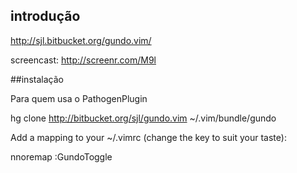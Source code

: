 ## introdução 

http://sjl.bitbucket.org/gundo.vim/

screencast: http://screenr.com/M9l

##instalação

Para quem usa o PathogenPlugin

hg clone http://bitbucket.org/sjl/gundo.vim ~/.vim/bundle/gundo

Add a mapping to your ~/.vimrc (change the key to suit your taste):

nnoremap <F5> :GundoToggle<CR>
